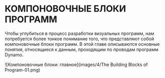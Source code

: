 

# КОМПОНОВОЧНЫЕ БЛОКИ ПРОГРАММ

Чтобы углубиться в процесс разработки визуальных программ, нам потребуется более тонкое понимание того, что представляют собой компоновочные блоки программ. В этой главе описываются основные понятия, относящиеся к данным, проходящим по проводам программ Dynamo.

![Компоновочные блоки: главное](images/4/The Building Blocks of Program-01.png)

